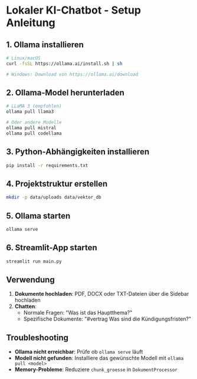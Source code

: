 # Lokaler KI-Chatbot - Setup Anleitung

## 1. Ollama installieren

```bash
# Linux/macOS
curl -fsSL https://ollama.ai/install.sh | sh

# Windows: Download von https://ollama.ai/download
```

## 2. Ollama-Model herunterladen

```bash
# LLaMA 3 (empfohlen)
ollama pull llama3

# Oder andere Modelle
ollama pull mistral
ollama pull codellama
```

## 3. Python-Abhängigkeiten installieren

```bash
pip install -r requirements.txt
```

## 4. Projektstruktur erstellen

```bash
mkdir -p data/uploads data/vektor_db
```

## 5. Ollama starten

```bash
ollama serve
```

## 6. Streamlit-App starten

```bash
streamlit run main.py
```

## Verwendung

1. **Dokumente hochladen**: PDF, DOCX oder TXT-Dateien über die Sidebar hochladen
2. **Chatten**: 
   - Normale Fragen: "Was ist das Hauptthema?"
   - Spezifische Dokumente: "#vertrag Was sind die Kündigungsfristen?"

## Troubleshooting

- **Ollama nicht erreichbar**: Prüfe ob `ollama serve` läuft
- **Modell nicht gefunden**: Installiere das gewünschte Modell mit `ollama pull <model>`
- **Memory-Probleme**: Reduziere `chunk_groesse` in `DokumentProcessor`